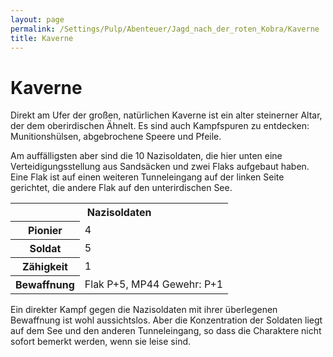 ```yaml
---
layout: page
permalink: /Settings/Pulp/Abenteuer/Jagd_nach_der_roten_Kobra/Kaverne
title: Kaverne
---
```


# Kaverne

Direkt am Ufer der großen, natürlichen Kaverne ist ein alter steinerner Altar, der dem oberirdischen Ähnelt. Es sind auch Kampfspuren zu entdecken: Munitionshülsen, abgebrochene Speere und Pfeile.

Am auffälligsten aber sind die 10 Nazisoldaten, die hier unten eine Verteidigungsstellung aus Sandsäcken und zwei Flaks aufgebaut haben. Eine Flak ist auf einen weiteren Tunneleingang auf der linken Seite gerichtet, die andere Flak auf den unterirdischen See.

<table>
<tbody>
<tr><th colspan="2">Nazisoldaten</th></tr>
<tr><th>Pionier</th><td>4</td></tr>
<tr><th>Soldat</th><td>5</td></tr>
<tr><th>Zähigkeit</th><td>1</td></tr>
<tr><th>Bewaffnung</th><td>Flak P+5, MP44 Gewehr: P+1</td></tr>
</tbody>
</table>

Ein direkter Kampf gegen die Nazisoldaten mit ihrer überlegenen Bewaffnung ist wohl aussichtslos. Aber die Konzentration der Soldaten liegt auf dem See und den anderen Tunneleingang, so dass die Charaktere nicht sofort bemerkt werden, wenn sie leise sind.
